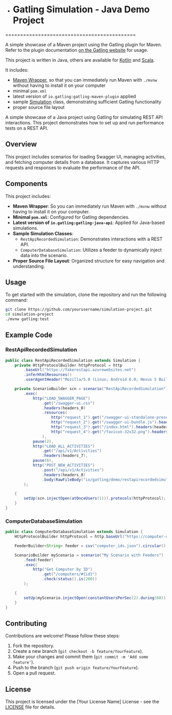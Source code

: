 * # Gatling Simulation - Java Demo Project
============================================

A simple showcase of a Maven project using the Gatling plugin for Maven. Refer to the plugin documentation
[on the Gatling website](https://docs.gatling.io/reference/integrations/build-tools/maven-plugin/) for usage.

This project is written in Java, others are available for [Kotlin](https://github.com/gatling/gatling-maven-plugin-demo-kotlin)
and [Scala](https://github.com/gatling/gatling-maven-plugin-demo-scala).

It includes:

* [Maven Wrapper](https://maven.apache.org/wrapper/), so that you can immediately run Maven with `./mvnw` without having
  to install it on your computer
* minimal `pom.xml`
* latest version of `io.gatling:gatling-maven-plugin` applied
* sample [Simulation](https://docs.gatling.io/reference/glossary/#simulation) class,
  demonstrating sufficient Gatling functionality
* proper source file layout


A simple showcase of a Java project using Gatling for simulating REST API interactions. This project demonstrates how to set up and run performance tests on a REST API.

## Overview
This project includes scenarios for loading Swagger UI, managing activities, and fetching computer details from a database. It captures various HTTP requests and responses to evaluate the performance of the API.

## Components
This project includes:

* **Maven Wrapper**: So you can immediately run Maven with `./mvnw` without having to install it on your computer.
* **Minimal `pom.xml`**: Configured for Gatling dependencies.
* **Latest version of `io.gatling:gatling-java-api`**: Applied for Java-based simulations.
* **Sample Simulation Classes**:
  - `RestApiRecordedSimulation`: Demonstrates interactions with a REST API.
  - `ComputerDatabaseSimulation`: Utilizes a feeder to dynamically inject data into the scenario.
* **Proper Source File Layout**: Organized structure for easy navigation and understanding.

## Usage
To get started with the simulation, clone the repository and run the following command:

```bash
git clone https://github.com/yourusername/simulation-project.git
cd simulation-project
./mvnw gatling:test
```

## Example Code

### RestApiRecordedSimulation
```java
public class RestApiRecordedSimulation extends Simulation {
    private HttpProtocolBuilder httpProtocol = http
        .baseUrl("https://fakerestapi.azurewebsites.net")
        .inferHtmlResources()
        .userAgentHeader("Mozilla/5.0 (Linux; Android 6.0; Nexus 5 Build/MRA58N) AppleWebKit/537.36 (KHTML, like Gecko) Chrome/131.0.0.0 Mobile Safari/537.36");

    private ScenarioBuilder scn = scenario("RestApiRecordedSimulation")
        .exec(
            http("LOAD_SWAGGER_PAGE")
                .get("/swagger-ui.css")
                .headers(headers_0)
                .resources(
                    http("request_1").get("/swagger-ui-standalone-preset.js").headers(headers_0),
                    http("request_2").get("/swagger-ui-bundle.js").headers(headers_0),
                    http("request_3").get("/index.html").headers(headers_3),
                    http("request_4").get("/favicon-32x32.png").headers(headers_0)
                ),
            pause(2),
            http("LOAD_ALL_ACTIVITIES")
                .get("/api/v1/Activities")
                .headers(headers_7),
            pause(6),
            http("POST_NEW_ACTIVITIES")
                .post("/api/v1/Activities")
                .headers(headers_8)
                .body(RawFileBody("io/gatling/demo/restapirecordedsimulation/0008_request.json"))
        );

    {
        setUp(scn.injectOpen(atOnceUsers(1))).protocols(httpProtocol);
    }
}
```

### ComputerDatabaseSimulation
```java
public class ComputerDatabaseSimulation extends Simulation {
    HttpProtocolBuilder httpProtocol = http.baseUrl("https://computer-database.gatling.io").acceptHeader("text/html");

    FeederBuilder<String> feeder = csv("computer_ids.json").circular();

    ScenarioBuilder myScenario = scenario("My Scenario with Feeders")
        .feed(feeder)
        .exec(
            http("Get Computer by ID")
                .get("/computers/#{id}")
                .check(status().is(200))
        );

    {
        setUp(myScenario.injectOpen(constantUsersPerSec(2).during(60))).protocols(httpProtocol);
    }
}
```

## Contributing
Contributions are welcome! Please follow these steps:
1. Fork the repository.
2. Create a new branch (`git checkout -b feature/YourFeature`).
3. Make your changes and commit them (`git commit -m 'Add some feature'`).
4. Push to the branch (`git push origin feature/YourFeature`).
5. Open a pull request.

## License
This project is licensed under the [Your License Name] License - see the [LICENSE](LICENSE) file for details.

